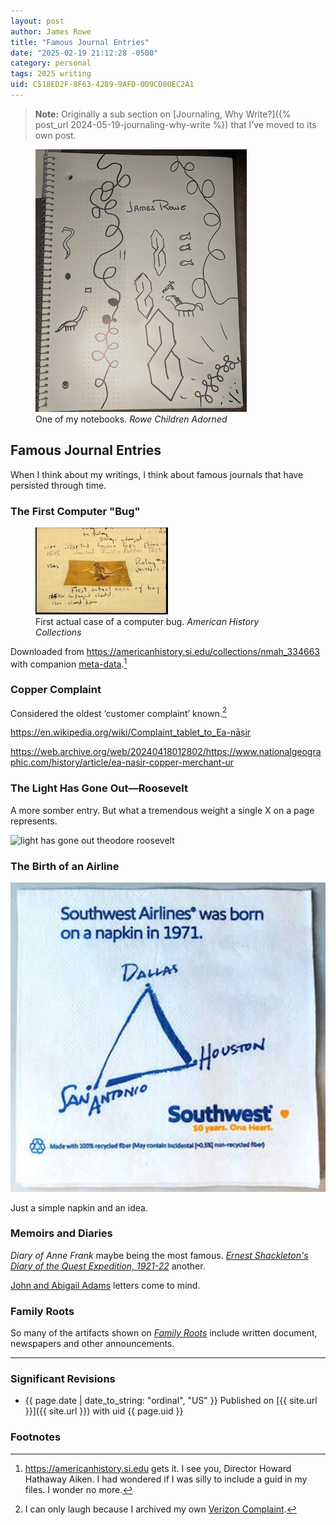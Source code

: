 ```yaml
---
layout: post
author: James Rowe
title: "Famous Journal Entries"
date: "2025-02-19 21:12:28 -0500"
category: personal
tags: 2025 writing
uid: C518ED2F-8F63-4289-9AFD-0D9CD80EC2A1
---
```


> **Note:** Originally a sub section on [Journaling, Why Write?]({% post_url 2024-05-19-journaling-why-write %}) that I’ve moved to its own post.

<figure>
    <img src="/assets/posts-images/james-rowe-journal-kid-adorned-2025.png" alt="spiral binder notebook" class="center-img img-stylish"/>
    <figcaption>
        One of my notebooks. <cite>Rowe Children Adorned</cite>
    </figcaption>
</figure>

## Famous Journal Entries

When I think about my writings, I think about famous journals that have persisted through time.

### The First Computer "Bug"

<figure>
    <img src="/assets/posts-images/first-actual-case-of-bug-NMAH-92-13129.jpg" width="50%" alt="first computer bug" class="center-img img-stylish"/>
    <figcaption>
        First actual case of a computer bug. <cite>American History Collections</cite>
    </figcaption>
</figure>

Downloaded from <https://americanhistory.si.edu/collections/nmah_334663> with companion [meta-data](/assets/posts-images/file_metadata_NMAH-NMAH2000-03035_info.txt).[^guid]

### Copper Complaint

Considered the oldest ‘customer complaint’ known.[^verizon]

<https://en.wikipedia.org/wiki/Complaint_tablet_to_Ea-nāṣir>

<https://web.archive.org/web/20240418012802/https://www.nationalgeographic.com/history/article/ea-nasir-copper-merchant-ur>

### The Light Has Gone Out—Roosevelt

A more somber entry. But what a tremendous weight a single X on a page represents.

<img src="https://upload.wikimedia.org/wikipedia/commons/e/e6/Light_has_gone_out.jpg" width="50%" alt="light has gone out theodore roosevelt" class="center-img img-stylish"/>

### The Birth of an Airline

<img src="/assets/posts-images/southwest-airlines-napkin.png" alt="the birth of an airline" class="center-img img-stylish"/>

Just a simple napkin and an idea.

### Memoirs and Diaries

*Diary of Anne Frank* maybe being the most famous. *[Ernest Shackleton's Diary of the Quest Expedition, 1921-22](https://www.spri.cam.ac.uk/archives/shackleton/articles/1537,3,9.html)* another.

[John and Abigail Adams](https://www.masshist.org/digitaladams/archive/letter/) letters come to mind.

### Family Roots

So many of the artifacts shown on *[Family Roots](https://www.pbs.org/show/finding-your-roots/)* include written document, newspapers and other announcements.

---

### Significant Revisions

- {{ page.date | date_to_string: "ordinal", "US" }} Published on [{{ site.url }}]({{ site.url }}) with uid {{ page.uid }}

### Footnotes

[^guid]: <https://americanhistory.si.edu> gets it. I see you, Director Howard Hathaway Aiken. I had wondered if I was silly to include a guid in my files. I wonder no more.

[^verizon]: I can only laugh because I archived my own [Verizon Complaint](/_archive/2011-01-09-verizon-restocking-fee-is-not-a-penalty.md).
